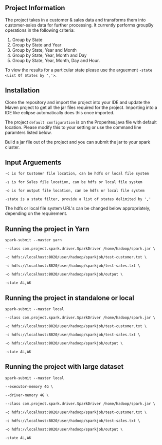 Project Information
-------------------


The project takes in a customer & sales data and transforms them into customer-sales data for further processing. 
It currently performs groupBy operations in the following criteria:

1. Group by State
2. Group by State and Year
3. Group by State, Year and Month
4. Group by State, Year, Month and Day
5. Group by State, Year, Month, Day and Hour.

To view the results for a particular state please use the arguement `-state <List Of States by ','>`.

Installation
------------
Clone the repository and import the project into your IDE and update the Maven project to get all the jar files required for the project. Importing into a IDE like eclipse automatically does this once imported.

The project `default configuration` is on the Properites.java file with default location. Please modify this to your setting or use the command line paramters listed below.

Build a jar file out of the project and you can submit the jar to your spark cluster. 

Input Arguements
----------------

`-c is for Customer file location, can be hdfs or local file system`

`-s is for Sales file location, can be hdfs or local file system`

`-o is for output file location, can be hdfs or local file system`

`-state is a state filter, provide a list of states delimited by ','`

The hdfs or local file system URL's can be changed below appropriately, depending on the requirement.

Running the project in Yarn
----------------------------

`spark-submit --master yarn `

`--class com.project.spark.driver.SparkDriver /home/hadoop/spark.jar \`

`-c hdfs://localhost:8020/user/hadoop/sparkjob/test-customer.txt \`

`-s hdfs://localhost:8020/user/hadoop/sparkjob/test-sales.txt \`

`-o hdfs://localhost:8020/user/hadoop/sparkjob/output \`

`-state AL,AK`

Running the project in standalone or local
------------------------------------------

`spark-submit --master local `

`--class com.project.spark.driver.SparkDriver /home/hadoop/spark.jar \`

`-c hdfs://localhost:8020/user/hadoop/sparkjob/test-customer.txt \`

`-s hdfs://localhost:8020/user/hadoop/sparkjob/test-sales.txt \`

`-o hdfs://localhost:8020/user/hadoop/sparkjob/output \`

`-state AL,AK`

Running the project with large dataset
---------------------------------------

`spark-submit --master local `

`--executor-memory 4G \`

`--driver-memory 4G \`

`--class com.project.spark.driver.SparkDriver /home/hadoop/spark.jar \`

`-c hdfs://localhost:8020/user/hadoop/sparkjob/test-customer.txt \`

`-s hdfs://localhost:8020/user/hadoop/sparkjob/test-sales.txt \`

`-o hdfs://localhost:8020/user/hadoop/sparkjob/output \`

`-state AL,AK`



